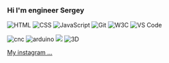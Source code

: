 ### Hi I'm engineer Sergey

![](https://img.shields.io/badge/HTML-orange "HTML") 
![](https://img.shields.io/badge/CSS-blue "CSS") 
![](https://img.shields.io/badge/JavaScript-yellow "JavaScript")
![](https://img.shields.io/badge/Git-success "Git") 
![](https://img.shields.io/badge/W3C-blue "W3C")
![](https://img.shields.io/badge/VS_Code-blue "VS Code") 

![](https://img.shields.io/badge/-CNC-gray "cnc")
![](https://img.shields.io/badge/-Arduino-darkgreen "arduino")
![](https://img.shields.io/badge/-3D%20Modeling-blue)
![](https://img.shields.io/badge/-3D%20Print-red "3D")


[My instagram ...](https://www.instagram.com/iron_wood_03/)
<!--
**TomSG03/TomSG03** is a ✨ _special_ ✨ repository because its `README.md` (this file) appears on your GitHub profile.

Here are some ideas to get you started:

- 🔭 I’m currently working on ...
- 🌱 I’m currently learning ...
- 👯 I’m looking to collaborate on ...
- 🤔 I’m looking for help with ...
- 💬 Ask me about ...
- 📫 How to reach me: ...
- 😄 Pronouns: ...
- ⚡ Fun fact: ...
-->
